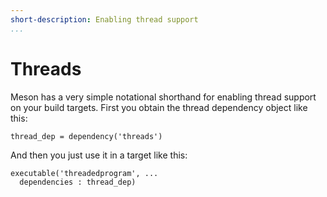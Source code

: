 ```yaml
---
short-description: Enabling thread support
...
```


# Threads

Meson has a very simple notational shorthand for enabling thread support on your build targets. First you obtain the thread dependency object like this:

```meson
thread_dep = dependency('threads')
```

And then you just use it in a target like this:

```meson
executable('threadedprogram', ...
  dependencies : thread_dep)
```
